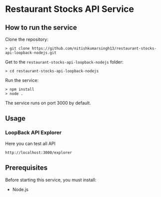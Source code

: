 # Restaurant Stocks API Service

## How to run the service
Clone the repository:
```
> git clone https://github.com/nitishkumarsingh13/restaurant-stocks-api-loopback-nodejs.git
```

Get to the `restaurant-stocks-api-loopback-nodejs` folder:
```
> cd restaurant-stocks-api-loopback-nodejs
```

Run the service:
```
> npm install
> node .
```

The service runs on port 3000 by default.


## Usage

### LoopBack API Explorer

Here you can test all API
```
http://localhost:3000/explorer
```


## Prerequisites

Before starting this service, you must install:
- Node.js



